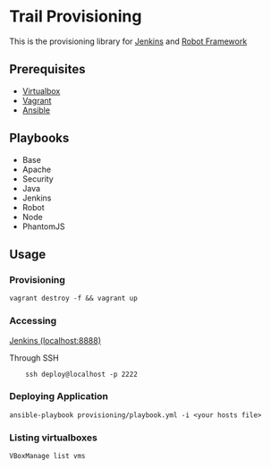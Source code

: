 # Trail Provisioning

This is the provisioning library for [Jenkins](https://jenkins-ci.org/) and [Robot Framework](http://robotframework.org/)

## Prerequisites

* [Virtualbox](https://www.virtualbox.org/wiki/Downloads)
* [Vagrant](https://www.vagrantup.com/downloads.html)
* [Ansible](http://docs.ansible.com/intro_installation.html)

## Playbooks

* Base
* Apache
* Security
* Java
* Jenkins
* Robot
* Node
* PhantomJS

## Usage

### Provisioning

    vagrant destroy -f && vagrant up

### Accessing

[Jenkins (localhost:8888)](http://localhost:8888)

Through SSH

        ssh deploy@localhost -p 2222

### Deploying Application

    ansible-playbook provisioning/playbook.yml -i <your hosts file>

### Listing virtualboxes

    VBoxManage list vms
